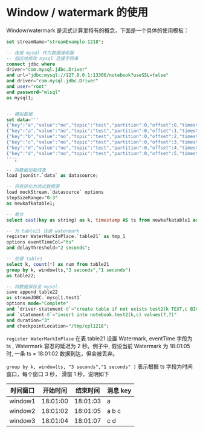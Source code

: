 # Window / watermark 的使用

Window/watermark 是流式计算里特有的概念，下面是一个具体的使用模板：

```sql
set streamName="streamExample-1218";

-- 连接 mysql 作为数据接收器
-- 相应地修改 mysql 连接字符串 
connect jdbc where  
driver="com.mysql.jdbc.Driver"
and url="jdbc:mysql://127.0.0.1:13306/notebook?useSSL=false"
and driver="com.mysql.jdbc.Driver"
and user="root"
and password="mlsql"
as mysql1;


-- 模拟数据
set data='''
{"key":"a","value":"no","topic":"test","partition":0,"offset":0,"timestamp":"2008-01-24 18:01:01.001","timestampType":0}
{"key":"a","value":"no","topic":"test","partition":0,"offset":1,"timestamp":"2008-01-24 18:01:02.002","timestampType":0}
{"key":"b","value":"no","topic":"test","partition":0,"offset":2,"timestamp":"2008-01-24 18:01:03.003","timestampType":0}
{"key":"c","value":"no","topic":"test","partition":0,"offset":3,"timestamp":"2008-01-24 18:01:04.003","timestampType":0}
{"key":"d","value":"no","topic":"test","partition":0,"offset":4,"timestamp":"2008-01-24 18:01:05.003","timestampType":0}
{"key":"d","value":"no","topic":"test","partition":0,"offset":5,"timestamp":"2008-01-24 18:01:06.003","timestampType":0}
''';

-- 将数据加载成表
load jsonStr.`data` as datasource;

-- 将表转化为流式数据源
load mockStream.`datasource` options 
stepSizeRange="0-3"
as newkafkatable1;

-- 聚合
select cast(key as string) as k, timestamp AS ts from newkafkatable1 as table21;

-- 为 table21 注册 watermark
register WaterMarkInPlace.`table21` as tmp_1
options eventTimeCol="ts"
and delayThreshold="2 seconds";

-- 处理 table1
select k, count(*) as num from table21
group by k, window(ts,"3 seconds","1 seconds")
as table22;

-- 将数据保存至 mysql.
save append table22 
as streamJDBC.`mysql1.test1` 
options mode="Complete"
and `driver-statement-0`="create table if not exists test2(k TEXT,c BIGINT)"
and `statement-0`="insert into notebook.test2(k,c) values(?,?)"
and duration="3"
and checkpointLocation="/tmp/cpl1218";
```

```register WaterMarkInPlace``` 在表 table21 设置 Watermark, eventTime 字段为 ts , Watermark 容忍的延迟为 2 秒。例子中, 
假设当前 Watermark 为 18:01:05 时, 一条 ts = 18:01:02 数据到达，但会被丢弃。 

```group by k, window(ts, "3 seconds","1 seconds" )``` 表示根据 ts 字段为时间窗口，每个窗口 3 秒， 滑窗 1 秒，说明如下

| 时间窗口    | 开始时间  | 结束时间| 消息 key |
|---------|---|---|--------|
| window1 | 18:01:00 | 18:01:03| a      |
| window2 | 18:01:02 | 18:01:05| a b c  |
| window3 | 18:01:04 | 18:01:07| c d    |

